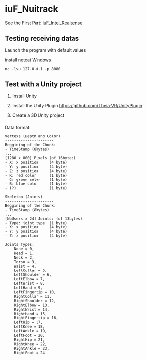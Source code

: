 # iuF_Nuitrack

See the First Part: [iuF_Intel_Realsense](https://github.com/mlhoutel/iuF_Intel_Realsense)

## Testing receiving datas

Launch the program with default values

install netcat [Windows](https://github.com/diegocr/netcat)

```
nc -lvu 127.0.0.1 -p 8080
```

## Test with a Unity project

1. Install Unity

2. Install the Unity Plugin https://github.com/Theia-VR/UnityPlugin

3. Create a 3D Unity project

###

Data format:

```
Vertexs (Depth and Color)
----------------------
Beggining of the Chunk:
- TimeStamp (8bytes)
...
[1280 x 800] Pixels (of 16bytes)
- X: x position		(4 byte)
- Y: y position		(4 byte)
- Z: z position		(4 byte)
- R: red color		(1 byte)
- G: green color	(1 byte)
- B: blue color		(1 byte)
- (?)				(1 byte)
```

```
Skeleton (Joints)
----------------------
Beggining of the Chunk:
- TimeStamp (8bytes)
...
[NbUsers x 24] Joints: (of 13bytes)
- Type: joint type  (1 byte)
- X: x position		(4 byte)
- Y: y position		(4 byte)
- Z: z position		(4 byte)
```

```
Joints Types:
    None = 0,
    Head = 1,
    Neck = 2,
    Torso = 3,
    Waist = 4,
    LeftCollar = 5,
    LeftShoulder = 6,
    LeftElbow = 7,
    LeftWrist = 8,
    LeftHand = 9,
    LeftFingertip = 10,
    RightCollar = 11,
    RightShoulder = 12,
    RightElbow = 13,
    RightWrist = 14,
    RightHand = 15,
    RightFingertip = 16,
    LeftHip = 17,
    LeftKnee = 18,
    LeftAnkle = 19,
    LeftFoot = 20,
    RightHip = 21,
    RightKnee = 22,
    RightAnkle = 23,
    RightFoot = 24
```